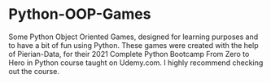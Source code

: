# Python-OOP-Games

Some Python Object Oriented Games, designed for learning purposes and to have a bit of fun using Python. These games were created with the help of Pierian-Data,
for their 2021 Complete Python Bootcamp From Zero to Hero in Python course taught on Udemy.com. I highly recommend checking out the course.
